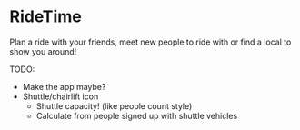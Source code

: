 # RideTime
Plan a ride with your friends, meet new people to ride with or find a local to show you around!

TODO: 
- Make the app maybe?
- Shuttle/chairlift icon
  - Shuttle capacity! (like people count style)
  - Calculate from people signed up with shuttle vehicles
